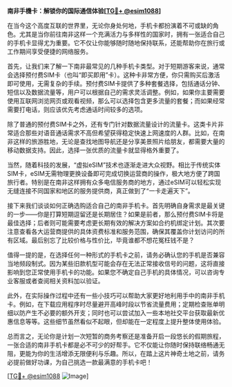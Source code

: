 **南非手機卡：解锁你的国际通信体验[[TG💪+ @esim1088](https://t.me/s/esim1088)]**

在当今这个高度互联的世界里，无论你身处何地，手机卡都扮演着不可或缺的角色。尤其是当你前往南非这样一个充满活力与多样性的国家时，拥有一张适合自己的手机卡显得尤为重要。它不仅让你能够随时随地保持联系，还能帮助你在旅行或工作期间享受便捷的网络服务。

首先，让我们来了解一下南非最常见的几种手机卡类型。对于短期游客来说，通常会选择预付费SIM卡（也叫“即买即用”卡）。这种卡非常方便，你只需购买后激活即可使用，无需复杂的手续。预付费SIM卡提供了多种套餐选择，包括通话分钟、短信以及数据流量等，用户可以根据自己的需求灵活调整。例如，如果你主要需要使用互联网浏览网页或观看视频，那么可以选择包含更多流量的套餐；而如果经常需要打电话，则应该优先考虑通话时间较多的选项。

除了普通的预付费SIM卡之外，还有专门针对数据流量设计的流量卡。这类卡片非常适合那些对语音通话需求不高但希望获得稳定快速上网速度的人群。比如，在南非这样的旅游胜地，无论是查找地图导航还是分享美景照片给朋友，都需要大量的移动数据支持。因此，选择一张优质的流量卡就显得格外重要了。

当然，随着科技的发展，“虚拟eSIM”技术也逐渐走进大众视野。相比于传统实体SIM卡，eSIM无需物理更换设备即可完成切换运营商的操作，极大地方便了跨国旅行者。特别是在南非这样拥有众多电信服务商的地方，通过eSIM可以轻松实现无缝连接不同国家和地区的服务提供商，真正做到了“一卡走遍天下”。

接下来我们谈谈如何正确选购适合自己的南非手机卡。首先明确自身需求是最关键的一步——你是打算短期逗留还是长期居住？如果是前者，那么预付费SIM卡将是最佳选择；后者则可能需要考虑更长期有效的解决方案如合约机绑定计划。其次要注意查看各大运营商提供的具体资费标准和服务范围，确保其覆盖你计划访问的所有区域。最后别忘了比较价格与性价比，毕竟谁都不想花冤枉钱不是？

值得一提的是，在选择任何一种形式的手机卡之前，请务必确认您的手机是否兼容当地频段制式。因为某些旧款机型可能会存在无法正常接收信号的问题，这将直接影响到您正常使用手机卡的功能。如果您不确定自己手机的具体情况，可以咨询专业客服或者查阅相关资料加以验证。

此外，在实际操作过程中还有一些小技巧可以帮助大家更好地利用手中的南非手机卡。例如，在下载应用程序时尽量避开高峰时段以节省流量费用；定期检查账单明细以防产生不必要的额外开支；同时也可以尝试加入一些本地社交平台获取最新优惠信息等等。这些细节虽然看似不起眼，但却能在一定程度上提升整体使用体验。

总而言之，无论你是计划一次短暂的商务考察还是准备开启一段悠长的假期旅程，一张合适的南非手机卡都是必不可少的好帮手。它不仅能让你随时保持联络畅通无阻，更能为你的生活增添无限便利与乐趣。所以，在踏上这片神奇土地之前，请务必提前做好功课，为自己挑选一款最满意的手机卡吧！

[[TG💪+ @esim1088](https://t.me/s/esim1088) ![Image](https://i.postimg.cc/4NQfJmqS/Snipaste-2025-05-13-00-14-12.png)]